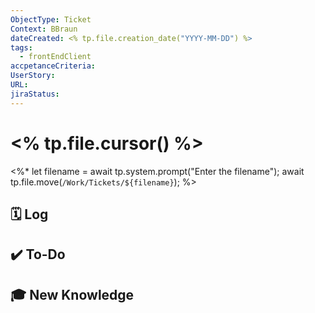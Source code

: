 ```yaml
---
ObjectType: Ticket
Context: BBraun
dateCreated: <% tp.file.creation_date("YYYY-MM-DD") %>
tags:
  - frontEndClient
accpetanceCriteria: 
UserStory: 
URL: 
jiraStatus:
---
```

# <% tp.file.cursor() %>


<%*
let filename = await tp.system.prompt("Enter the filename");
await tp.file.move(`/Work/Tickets/${filename}`);
%>
## 🗓️ Log


## ✔️ To-Do


## 🎓 New Knowledge




